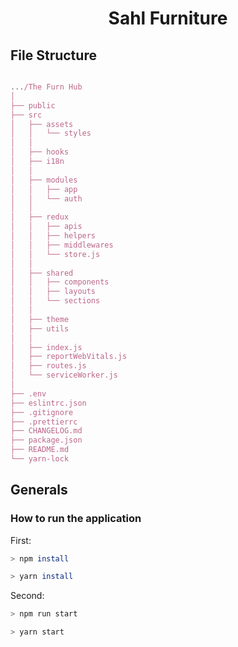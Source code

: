 <h1 align="center">Sahl Furniture</h1>

## File Structure

```javascript

.../The Furn Hub
│
├── public
├── src
│   ├── assets
│   │   └── styles
│   │
│   ├── hooks
│   ├── i18n
│   │
│   ├── modules
│   │   ├── app
│   │   └── auth
│   │
│   ├── redux
│   │   ├── apis
│   │   ├── helpers
│   │   ├── middlewares
│   │   └── store.js
│   │
│   ├── shared
│   │   ├── components
│   │   ├── layouts
│   │   └── sections
│   │
│   ├── theme
│   ├── utils
│   │
│   ├── index.js
│   ├── reportWebVitals.js
│   ├── routes.js
│   └── serviceWorker.js
│   
├── .env 
├── eslintrc.json
├── .gitignore
├── .prettierrc
├── CHANGELOG.md
├── package.json
├── README.md
└── yarn-lock
```

## Generals

### How to run the application

First:

```bash
> npm install

> yarn install
```

Second:

```bash
> npm run start

> yarn start
```
